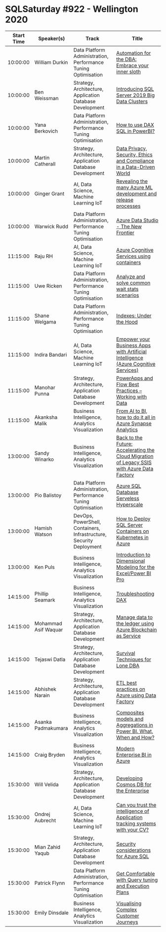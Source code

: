 # SQLSaturday #922 - Wellington 2020
Start Time|Speaker(s)|Track|Title
---|---|---|---
10:00:00|William Durkin|Data Platform Administration, Performance Tuning  Optimisation|[Automation for the DBA: Embrace your inner sloth](103017.md)
10:00:00|Ben Weissman|Strategy, Architecture, Application  Database Development|[Introducing SQL Server 2019 Big Data Clusters](98717.md)
10:00:00|Yana Berkovich|Data Platform Administration, Performance Tuning  Optimisation|[How to use DAX  SQL in PowerBI?](98941.md)
10:00:00|Martin Catherall|Strategy, Architecture, Application  Database Development|[Data Privacy, Security, Ethics and Compliance in a Data-Driven World](99073.md)
10:00:00|Ginger Grant|AI, Data Science, Machine Learning  IoT|[Revealing the many Azure ML development and release processes](99190.md)
10:00:00|Warwick Rudd|Data Platform Administration, Performance Tuning  Optimisation|[Azure Data Studio - The New Frontier](99902.md)
11:15:00|Raju RH|AI, Data Science, Machine Learning  IoT|[Azure Cognitive Services using containers](103018.md)
11:15:00|Uwe Ricken|Data Platform Administration, Performance Tuning  Optimisation|[Analyze and solve common wait stats scenarios](96471.md)
11:15:00|Shane Welgama|Data Platform Administration, Performance Tuning  Optimisation|[Indexes: Under the Hood](98519.md)
11:15:00|Indira Bandari|AI, Data Science, Machine Learning  IoT|[Empower your Business Apps with Artificial Intelligence (Azure Cognitive Services)](99081.md)
11:15:00|Manohar Punna|Strategy, Architecture, Application  Database Development|[PowerApps and Flow Best Practices – Working with Data](99222.md)
11:15:00|Akanksha Malik|Business Intelligence, Analytics  Visualization|[From AI to BI, how to do it all in Azure Synapse Analytics](99978.md)
13:00:00|Sandy Winarko|Business Intelligence, Analytics  Visualization|[Back to the Future: Accelerating the Cloud Migration of Legacy SSIS with Azure Data Factory](98407.md)
13:00:00|Pio Balistoy|Data Platform Administration, Performance Tuning  Optimisation|[Azure SQL Database Serveless  Hyperscale](98495.md)
13:00:00|Hamish Watson|DevOps, PowerShell, Containers, Infrastructure, Security  Deployment|[How to Deploy SQL Server Containers on Kubernetes in Azure](99066.md)
13:00:00|Ken Puls|Business Intelligence, Analytics  Visualization|[Introduction to Dimensional Modeling for the Excel/Power BI Pro](99631.md)
14:15:00|Phillip Seamark|Business Intelligence, Analytics  Visualization|[Troubleshooting DAX](103594.md)
14:15:00|Mohammad Asif Waquar|Strategy, Architecture, Application  Database Development|[Manage data to the ledger using Azure Blockchain as Service](96613.md)
14:15:00|Tejaswi Datla|Strategy, Architecture, Application  Database Development|[Survival Techniques for Lone DBA](98277.md)
14:15:00|Abhishek Narain|Strategy, Architecture, Application  Database Development|[ETL best practices on Azure using Data Factory](98560.md)
14:15:00|Asanka Padmakumara|Business Intelligence, Analytics  Visualization|[Composites models and Aggregations in Power BI. What, When and How?](98877.md)
14:15:00|Craig Bryden|Business Intelligence, Analytics  Visualization|[Modern Enterprise BI in Azure](99206.md)
15:30:00|Will Velida|Strategy, Architecture, Application  Database Development|[Developing Cosmos DB for the Enterprise](96746.md)
15:30:00|Ondrej Aubrecht|AI, Data Science, Machine Learning  IoT|[Can you trust the intelligence of Application tracking systems with your CV?](99203.md)
15:30:00|Mian Zahid Yaqub|Strategy, Architecture, Application  Database Development|[Security considerations for Azure SQL](99285.md)
15:30:00|Patrick Flynn|Data Platform Administration, Performance Tuning  Optimisation|[Get Comfortable with Query tuning and Execution Plans](99557.md)
15:30:00|Emily Dinsdale|Business Intelligence, Analytics  Visualization|[Visualising Complex Customer Journeys](99910.md)
